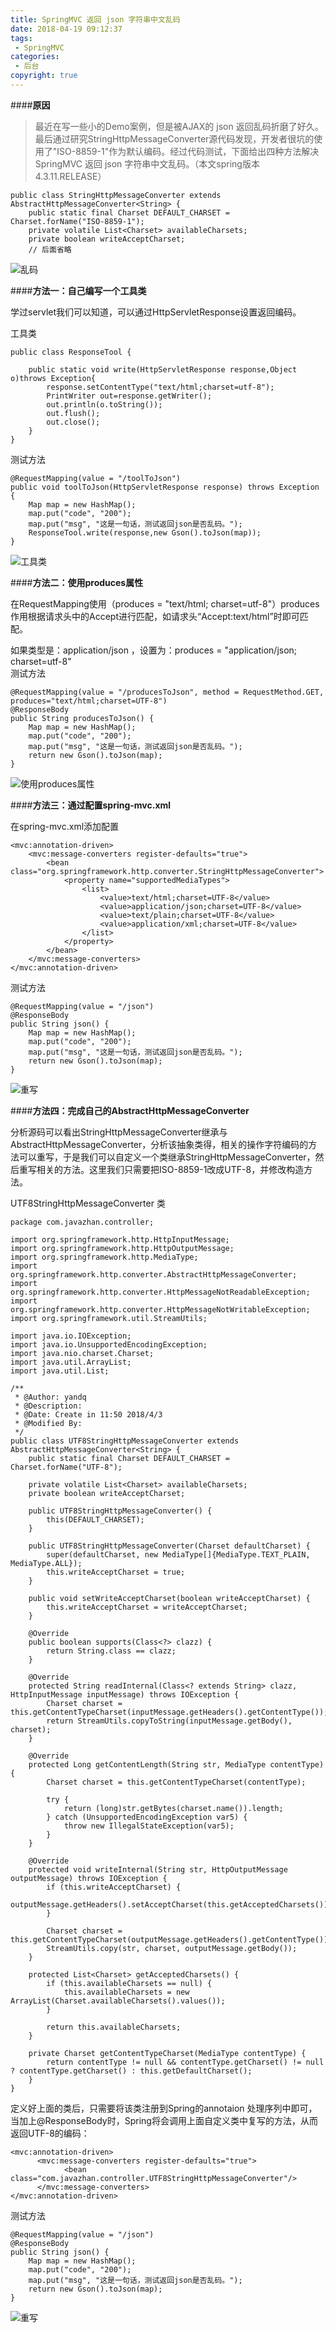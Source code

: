 ```yaml
---
title: SpringMVC 返回 json 字符串中文乱码
date: 2018-04-19 09:12:37
tags:
 - SpringMVC
categories: 
 - 后台
copyright: true
---
```

####**原因**

>最近在写一些小的Demo案例，但是被AJAX的 json 返回乱码折磨了好久。最后通过研究StringHttpMessageConverter源代码发现，开发者很坑的使用了"ISO-8859-1"作为默认编码。经过代码测试，下面给出四种方法解决SpringMVC 返回 json 字符串中文乱码。（本文spring版本4.3.11.RELEASE）

<!-- more -->

```
public class StringHttpMessageConverter extends AbstractHttpMessageConverter<String> {
    public static final Charset DEFAULT_CHARSET = Charset.forName("ISO-8859-1");
    private volatile List<Charset> availableCharsets;
    private boolean writeAcceptCharset;
    // 后面省略
```
![乱码](https://img-blog.csdn.net/20180403144507128?watermark/2/text/aHR0cHM6Ly9ibG9nLmNzZG4ubmV0L3dlbnRlcnlhbg==/font/5a6L5L2T/fontsize/400/fill/I0JBQkFCMA==/dissolve/70)

####**方法一：自己编写一个工具类**

学过servlet我们可以知道，可以通过HttpServletResponse设置返回编码。

工具类
```
public class ResponseTool {

    public static void write(HttpServletResponse response,Object o)throws Exception{
        response.setContentType("text/html;charset=utf-8");
        PrintWriter out=response.getWriter();
        out.println(o.toString());
        out.flush();
        out.close();
    }
}
```
测试方法
```
@RequestMapping(value = "/toolToJson")
public void toolToJson(HttpServletResponse response) throws Exception {
    Map map = new HashMap();
    map.put("code", "200");
    map.put("msg", "这是一句话，测试返回json是否乱码。");
    ResponseTool.write(response,new Gson().toJson(map));
}
```
![工具类](https://img-blog.csdn.net/20180403144547210?watermark/2/text/aHR0cHM6Ly9ibG9nLmNzZG4ubmV0L3dlbnRlcnlhbg==/font/5a6L5L2T/fontsize/400/fill/I0JBQkFCMA==/dissolve/70)


####**方法二：使用produces属性**

在RequestMapping使用（produces = "text/html; charset=utf-8"）produces 作用根据请求头中的Accept进行匹配，如请求头“Accept:text/html”时即可匹配。

如果类型是：application/json ，设置为：produces = "application/json; charset=utf-8"  
测试方法
```
@RequestMapping(value = "/producesToJson", method = RequestMethod.GET, produces="text/html;charset=UTF-8")
@ResponseBody
public String producesToJson() {
    Map map = new HashMap();
    map.put("code", "200");
    map.put("msg", "这是一句话，测试返回json是否乱码。");
    return new Gson().toJson(map);
}
```
![使用produces属性](https://img-blog.csdn.net/20180403145012839?watermark/2/text/aHR0cHM6Ly9ibG9nLmNzZG4ubmV0L3dlbnRlcnlhbg==/font/5a6L5L2T/fontsize/400/fill/I0JBQkFCMA==/dissolve/70)


####**方法三：通过配置spring-mvc.xml**


在spring-mvc.xml添加配置
```
<mvc:annotation-driven>
    <mvc:message-converters register-defaults="true">
        <bean class="org.springframework.http.converter.StringHttpMessageConverter">
            <property name="supportedMediaTypes">
                <list>
                    <value>text/html;charset=UTF-8</value>
                    <value>application/json;charset=UTF-8</value>
                    <value>text/plain;charset=UTF-8</value>
                    <value>application/xml;charset=UTF-8</value>
                </list>
            </property>
        </bean>
    </mvc:message-converters>
</mvc:annotation-driven>
```
测试方法

```
@RequestMapping(value = "/json")
@ResponseBody
public String json() {
    Map map = new HashMap();
    map.put("code", "200");
    map.put("msg", "这是一句话，测试返回json是否乱码。");
    return new Gson().toJson(map);
}
```
![重写](https://img-blog.csdn.net/2018040314595757?watermark/2/text/aHR0cHM6Ly9ibG9nLmNzZG4ubmV0L3dlbnRlcnlhbg==/font/5a6L5L2T/fontsize/400/fill/I0JBQkFCMA==/dissolve/70)

####**方法四：完成自己的AbstractHttpMessageConverter**

分析源码可以看出StringHttpMessageConverter继承与AbstractHttpMessageConverter<String>，分析该抽象类得，相关的操作字符编码的方法可以重写，于是我们可以自定义一个类继承StringHttpMessageConverter，然后重写相关的方法。这里我们只需要把ISO-8859-1改成UTF-8，并修改构造方法。


UTF8StringHttpMessageConverter 类
```
package com.javazhan.controller;

import org.springframework.http.HttpInputMessage;
import org.springframework.http.HttpOutputMessage;
import org.springframework.http.MediaType;
import org.springframework.http.converter.AbstractHttpMessageConverter;
import org.springframework.http.converter.HttpMessageNotReadableException;
import org.springframework.http.converter.HttpMessageNotWritableException;
import org.springframework.util.StreamUtils;

import java.io.IOException;
import java.io.UnsupportedEncodingException;
import java.nio.charset.Charset;
import java.util.ArrayList;
import java.util.List;

/**
 * @Author: yandq
 * @Description:
 * @Date: Create in 11:50 2018/4/3
 * @Modified By:
 */
public class UTF8StringHttpMessageConverter extends AbstractHttpMessageConverter<String> {
    public static final Charset DEFAULT_CHARSET = Charset.forName("UTF-8");

    private volatile List<Charset> availableCharsets;
    private boolean writeAcceptCharset;

    public UTF8StringHttpMessageConverter() {
        this(DEFAULT_CHARSET);
    }

    public UTF8StringHttpMessageConverter(Charset defaultCharset) {
        super(defaultCharset, new MediaType[]{MediaType.TEXT_PLAIN, MediaType.ALL});
        this.writeAcceptCharset = true;
    }

    public void setWriteAcceptCharset(boolean writeAcceptCharset) {
        this.writeAcceptCharset = writeAcceptCharset;
    }

    @Override
    public boolean supports(Class<?> clazz) {
        return String.class == clazz;
    }

    @Override
    protected String readInternal(Class<? extends String> clazz, HttpInputMessage inputMessage) throws IOException {
        Charset charset = this.getContentTypeCharset(inputMessage.getHeaders().getContentType());
        return StreamUtils.copyToString(inputMessage.getBody(), charset);
    }

    @Override
    protected Long getContentLength(String str, MediaType contentType) {
        Charset charset = this.getContentTypeCharset(contentType);

        try {
            return (long)str.getBytes(charset.name()).length;
        } catch (UnsupportedEncodingException var5) {
            throw new IllegalStateException(var5);
        }
    }

    @Override
    protected void writeInternal(String str, HttpOutputMessage outputMessage) throws IOException {
        if (this.writeAcceptCharset) {
            outputMessage.getHeaders().setAcceptCharset(this.getAcceptedCharsets());
        }

        Charset charset = this.getContentTypeCharset(outputMessage.getHeaders().getContentType());
        StreamUtils.copy(str, charset, outputMessage.getBody());
    }

    protected List<Charset> getAcceptedCharsets() {
        if (this.availableCharsets == null) {
            this.availableCharsets = new ArrayList(Charset.availableCharsets().values());
        }

        return this.availableCharsets;
    }

    private Charset getContentTypeCharset(MediaType contentType) {
        return contentType != null && contentType.getCharset() != null ? contentType.getCharset() : this.getDefaultCharset();
    }
}

```
定义好上面的类后，只需要将该类注册到Spring的annotaion 处理序列中即可，当加上@ResponseBody时，Spring将会调用上面自定义类中复写的方法，从而返回UTF-8的编码：

```
<mvc:annotation-driven>
      <mvc:message-converters register-defaults="true">
            <bean class="com.javazhan.controller.UTF8StringHttpMessageConverter"/>
      </mvc:message-converters>
</mvc:annotation-driven>
```
测试方法

```
@RequestMapping(value = "/json")
@ResponseBody
public String json() {
    Map map = new HashMap();
    map.put("code", "200");
    map.put("msg", "这是一句话，测试返回json是否乱码。");
    return new Gson().toJson(map);
}
```
![重写](https://img-blog.csdn.net/2018040314595757?watermark/2/text/aHR0cHM6Ly9ibG9nLmNzZG4ubmV0L3dlbnRlcnlhbg==/font/5a6L5L2T/fontsize/400/fill/I0JBQkFCMA==/dissolve/70)
